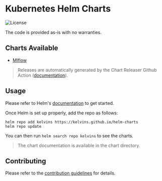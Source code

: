# Kubernetes Helm Charts

![License](https://img.shields.io/badge/License-Apache%202.0-blue.svg?style=flat-square)

The code is provided as-is with no warranties.

## Charts Available

- [Mlflow](https://github.com/kelvins/helm-charts/tree/main/charts/mlflow)

> Releases are automatically generated by the Chart Releaser Github Action ([documentation](https://helm.sh/docs/howto/chart_releaser_action/)).

## Usage

Please refer to Helm's [documentation](https://helm.sh/docs/) to get started.

Once Helm is set up properly, add the repo as follows:

```console
helm repo add kelvins https://kelvins.github.io/helm-charts
helm repo update
```

You can then run `helm search repo kelvins` to see the charts.

> The chart documentation is available in the chart directory.

## Contributing

Please refer to the [contribution guidelines](https://github.com/kelvins/helm-charts/blob/main/CONTRIBUTING.md) for details.

